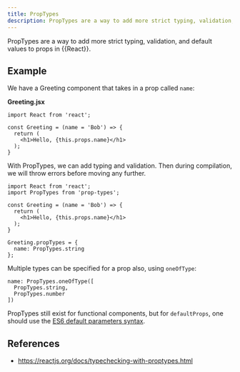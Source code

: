 ```yaml
---
title: PropTypes
description: PropTypes are a way to add more strict typing, validation, and default values to props in React.
---
```


PropTypes are a way to add more strict typing, validation, and default values to props in {{React}}.

## Example

We have a Greeting component that takes in a prop called `name`:

**Greeting.jsx**

```react
import React from 'react';

const Greeting = (name = 'Bob') => {
  return (
    <h1>Hello, {this.props.name}</h1>
  );
}
```

With PropTypes, we can add typing and validation. Then during compilation, we will throw errors before moving any further.

```react
import React from 'react';
import PropTypes from 'prop-types';

const Greeting = (name = 'Bob') => {
  return (
    <h1>Hello, {this.props.name}</h1>
  );
}

Greeting.propTypes = {
  name: PropTypes.string
};
```

Multiple types can be specified for a prop also, using `oneOfType`:

```react
name: PropTypes.oneOfType([
  PropTypes.string,
  PropTypes.number
])
```

PropTypes still exist for functional components, but for `defaultProps`, one should use the [ES6 default parameters syntax](https://developer.mozilla.org/en-US/docs/Web/JavaScript/Reference/Functions/Default_parameters).

## References

- https://reactjs.org/docs/typechecking-with-proptypes.html
